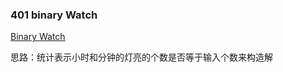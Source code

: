 ### 401 binary Watch

[Binary Watch](https://leetcode.com/problems/binary-watch/description/)

思路：统计表示小时和分钟的灯亮的个数是否等于输入个数来构造解
